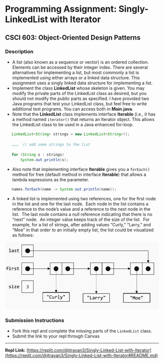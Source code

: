 # Programming Assignment: Singly-LinkedList with Iterator
## CSCI 603: Object-Oriented Design Patterns

### Description
* A list (also known as a sequence or vector) is an ordered collection.  Elements can be accessed by their integer index.  There are several alternatives for implementing a list, but most commonly a list is implemented using either arrays or a linked data structure.  This assignment uses a singly linked data structure for implementing a list. 
* Implement the class **LinkedList** whose skeleton is given.  You may modify the private parts of the LinkedList class as desired, but you should not modify the public parts as specified.  I have provided two Java programs that test your LinkedList class, but feel free to write additional test programs. You can access both in **Main.java**.
* Note that the **LinkedList** class implements interface **Iterable** (i.e., it has a method named `iterator()` that returns an Iterator object.  This allows the LinkedList class to be used in a Java enhanced for-loop. 

```java
   LinkedList<String> strings = new LinkedList<String>(); 
 
   ...  // add some strings to the list 
 
   for (String s : strings) 
       System.out.println(s);
```
* Also note that implementing interface **Iterable** gives you a `forEach()` method for free (default method in interface **Iterable**) that allows a lambda expressions as the parameter. 
 
```java
   names.forEach(name -> System.out.println(name));
```
* A linked list is implemented using two references, one for the first node in the list and one for the last node.  Each node in the list contains a reference to the node’s value and a reference to the next node in the list.  The last node contains a null reference indicating that there is no “next” node.  An integer value keeps track of the size of the list.  For example, for a list of strings, after adding values “Curly,” “Larry,” and “Moe” in that order to an initially empty list, the list could be visualized as follows:

![LinkedList](./linkedlist.png)

### Submission Instructions
* Fork this repl and complete the missing parts of the `LinkedList` class. 
* Submit the link to your repl through Canvas

---

**Repl Link:** [https://replit.com/@jtravan3/Singly-Linked-List-with-Iterator](https://replit.com/@jtravan3/Singly-Linked-List-with-Iterator#README.md)